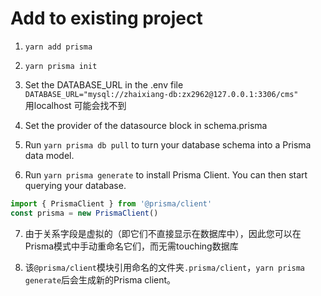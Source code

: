 # Add to existing project

1. `yarn add prisma`
2. `yarn prisma init`
3. Set the DATABASE_URL in the .env file
`DATABASE_URL="mysql://zhaixiang-db:zx2962@127.0.0.1:3306/cms"`  
    用localhost 可能会找不到    
4. Set the provider of the datasource block in schema.prisma 
5. Run `yarn prisma db pull` to turn your database schema into a Prisma data model.

6. Run `yarn prisma generate` to install Prisma Client. You can then start querying your database.

```js
import { PrismaClient } from '@prisma/client'
const prisma = new PrismaClient()
```
7. 由于关系字段是虚拟的（即它们不直接显示在数据库中），因此您可以在Prisma模式中手动重命名它们，而无需touching数据库

8. 该`@prisma/client`模块引用命名的文件夹`.prisma/client`，`yarn prisma generate`后会生成新的Prisma client。